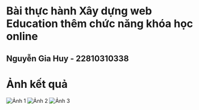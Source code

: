 # Bài thực hành Xây dựng web Education thêm chức năng khóa học online

## Nguyễn Gia Huy - 22810310338

# Ảnh kết quả

![Ảnh 1](https://github.com/user-attachments/assets/443a42b8-6ad8-43b2-9c8c-049af7b47d68)
![Ảnh 2](https://github.com/user-attachments/assets/ae401262-63d6-4996-9dbd-06fc5725f06f)
![Ảnh 3](https://github.com/user-attachments/assets/6bfcaece-2841-4828-a1ff-c3b913096c6a)

